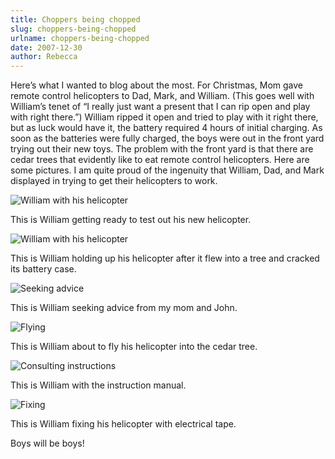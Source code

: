 ```yaml
---
title: Choppers being chopped
slug: choppers-being-chopped
urlname: choppers-being-chopped
date: 2007-12-30
author: Rebecca
---
```

Here&#x02bc;s what I wanted to blog about the most. For Christmas, Mom gave
remote control helicopters to Dad, Mark, and William. (This goes well with
William&#x02bc;s tenet of &ldquo;I really just want a present that I can rip
open and play with right there.&rdquo;) William ripped it open and tried to play
with it right there, but as luck would have it, the battery required 4 hours of
initial charging. As soon as the batteries were fully charged, the boys were out
in the front yard trying out their new toys. The problem with the front yard is
that there are cedar trees that evidently like to eat remote control
helicopters. Here are some pictures. I am quite proud of the ingenuity that
William, Dad, and Mark displayed in trying to get their helicopters to work.

![William with his helicopter][a]

[a]: {static}/images/2007-12-25-helicopter-01.jpg

This is William getting ready to test out his new helicopter.

![William with his helicopter][b]

[b]: {static}/images/2007-12-25-helicopter-02.jpg

This is William holding up his helicopter after it flew into a tree and cracked
its battery case.

![Seeking advice][c]

[c]: {static}/images/2007-12-25-helicopter-03.jpg

This is William seeking advice from my mom and John.

![Flying][d]

[d]: {static}/images/2007-12-25-helicopter-04.jpg

This is William about to fly his helicopter into the cedar tree.

![Consulting instructions][e]

[e]: {static}/images/2007-12-25-helicopter-05.jpg

This is William with the instruction manual.

![Fixing][f]

[f]: {static}/images/2007-12-25-helicopter-06.jpg

This is William fixing his helicopter with electrical tape.

Boys will be boys!

